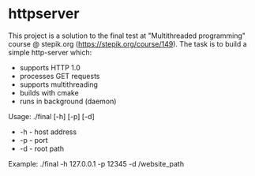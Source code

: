 # httpserver

This project is a solution to the final test at "Multithreaded  programming" course @ stepik.org (https://stepik.org/course/149).
The task is to build a simple http-server which:
*  supports HTTP 1.0
*  processes GET requests
*  supports multithreading
*  builds with cmake
*  runs in background (daemon)

Usage: ./final [-h] [-p] [-d]
*  -h - host address
*  -p - port
*  -d - root path

Example: ./final -h 127.0.0.1 -p 12345 -d /website_path